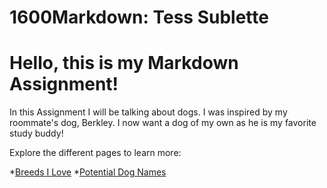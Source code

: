 # 1600Markdown: Tess Sublette
# Hello, this is my Markdown Assignment!

In this Assignment I will be talking about dogs. I was inspired by my roommate's dog, Berkley. 
I now want a dog of my own as he is my favorite study buddy!

Explore the different pages to learn more:

*[Breeds I Love](breeds.md)
*[Potential Dog Names](names.md)
